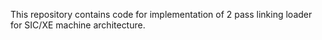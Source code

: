 This repository contains code for implementation of 2 pass linking loader for SIC/XE machine architecture.
